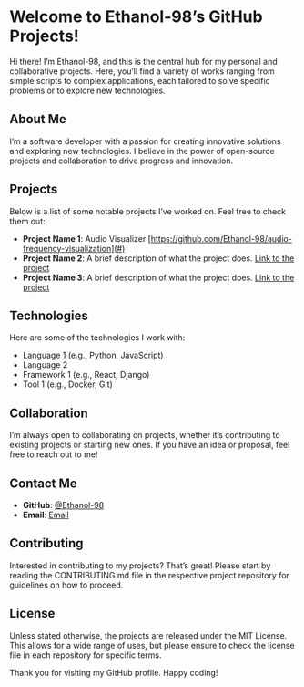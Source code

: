 # Welcome to Ethanol-98’s GitHub Projects!

Hi there! I’m Ethanol-98, and this is the central hub for my personal and collaborative projects. Here, you’ll find a variety of works ranging from simple scripts to complex applications, each tailored to solve specific problems or to explore new technologies.

## About Me

I’m a software developer with a passion for creating innovative solutions and exploring new technologies. I believe in the power of open-source projects and collaboration to drive progress and innovation.

## Projects

Below is a list of some notable projects I’ve worked on. Feel free to check them out:

- **Project Name 1**: Audio Visualizer [https://github.com/Ethanol-98/audio-frequency-visualization](#)
- **Project Name 2**: A brief description of what the project does. [Link to the project](#)
- **Project Name 3**: A brief description of what the project does. [Link to the project](#)

## Technologies

Here are some of the technologies I work with:

- Language 1 (e.g., Python, JavaScript)
- Language 2
- Framework 1 (e.g., React, Django)
- Tool 1 (e.g., Docker, Git)

## Collaboration

I’m always open to collaborating on projects, whether it’s contributing to existing projects or starting new ones. If you have an idea or proposal, feel free to reach out to me!

## Contact Me

- **GitHub**: [@Ethanol-98](https://github.com/Ethanol-98)
- **Email**: [Email](02quads.sandman@icloud.com)

## Contributing

Interested in contributing to my projects? That’s great! Please start by reading the CONTRIBUTING.md file in the respective project repository for guidelines on how to proceed.

## License

Unless stated otherwise, the projects are released under the MIT License. This allows for a wide range of uses, but please ensure to check the license file in each repository for specific terms.

Thank you for visiting my GitHub profile. Happy coding!
